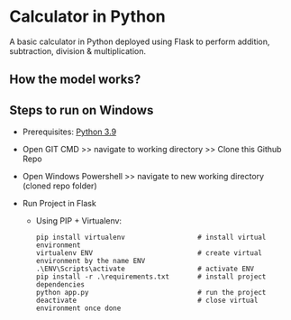 # Calculator in Python
A basic calculator in Python deployed using Flask to perform addition, subtraction, division &amp; multiplication. 
## How the model works?

## Steps to run on Windows
* Prerequisites: [Python 3.9](https://www.python.org/downloads/)
* Open GIT CMD >> navigate to working directory >> Clone this Github Repo
* Open Windows Powershell >> navigate to new working directory (cloned repo folder)
* Run Project in Flask

  * Using PIP + Virtualenv:
 
        pip install virtualenv                  # install virtual environment        
        virtualenv ENV                          # create virtual environment by the name ENV
        .\ENV\Scripts\activate                  # activate ENV
        pip install -r .\requirements.txt       # install project dependencies
        python app.py                           # run the project
        deactivate                              # close virtual environment once done
